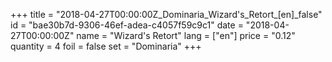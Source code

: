 +++
title = "2018-04-27T00:00:00Z_Dominaria_Wizard's_Retort_[en]_false"
id = "bae30b7d-9306-46ef-adea-c4057f59c9c1"
date = "2018-04-27T00:00:00Z"
name = "Wizard's Retort"
lang = ["en"]
price = "0.12"
quantity = 4
foil = false
set = "Dominaria"
+++
